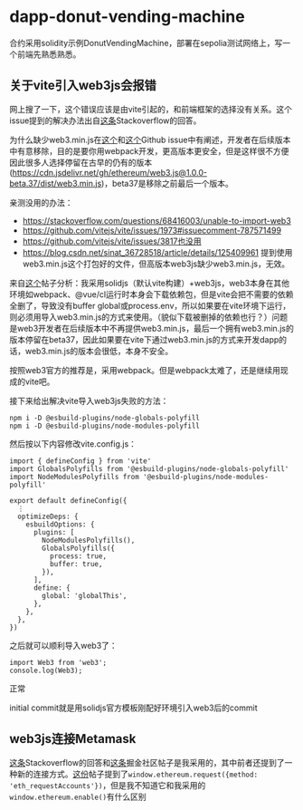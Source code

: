 # dapp-donut-vending-machine
 
合约采用solidity示例DonutVendingMachine，部署在sepolia测试网络上，写一个前端先熟悉熟悉。

## 关于vite引入web3js会报错

网上搜了一下，这个错误应该是由vite引起的，和前端框架的选择没有关系。这个issue提到的解决办法出自[这条](https://stackoverflow.com/questions/68975837/web3js-fails-to-import-in-vue3-composition-api-project)Stackoverflow的回答。

为什么缺少web3.min.js在[这个](https://github.com/web3/web3.js/issues/2623)和[这个](https://github.com/web3/web3.js/issues/2291)Github issue中有阐述，开发者在后续版本中有意移除，目的是要你用webpack开发，更高版本更安全，但是这样很不方便因此很多人选择停留在古早的仍有的版本(https://cdn.jsdelivr.net/gh/ethereum/web3.js@1.0.0-beta.37/dist/web3.min.js)，beta37是移除之前最后一个版本。

亲测没用的办法：

* https://stackoverflow.com/questions/68416003/unable-to-import-web3
* https://github.com/vitejs/vite/issues/1973#issuecomment-787571499
* https://github.com/vitejs/vite/issues/3817也没用
* https://blog.csdn.net/sinat_36728518/article/details/125409961 提到使用web3.min.js这个打包好的文件，但高版本web3js缺少web3.min.js，无效。

来自[这个](https://blog.csdn.net/weixin_42335036/article/details/124666053)帖子分析：我采用solidjs（默认vite构建）+web3js，web3本身在其他环境如webpack、@vue/cl运行时本身会下载依赖包，但是vite会把不需要的依赖全删了，导致没有buffer global或process.env，所以如果要在vite环境下运行，则必须用导入web3.min.js的方式来使用。（貌似下载被删掉的依赖也行？）问题是web3开发者在后续版本中不再提供web3.min.js，最后一个拥有web3.min.js的版本停留在beta37，因此如果要在vite下通过web3.min.js的方式来开发dapp的话，web3.min.js的版本会很低，本身不安全。

按照web3官方的推荐是，采用webpack。但是webpack太难了，还是继续用现成的vite吧。

接下来给出解决vite导入web3js失败的方法：

```
npm i -D @esbuild-plugins/node-globals-polyfill
npm i -D @esbuild-plugins/node-modules-polyfill
```

然后按以下内容修改vite.config.js：

```
import { defineConfig } from 'vite'
import GlobalsPolyfills from '@esbuild-plugins/node-globals-polyfill'
import NodeModulesPolyfills from '@esbuild-plugins/node-modules-polyfill'

export default defineConfig({
  ⋮
  optimizeDeps: {
    esbuildOptions: {
      plugins: [
        NodeModulesPolyfills(),
        GlobalsPolyfills({
          process: true,
          buffer: true,
        }),
      ],
      define: {
        global: 'globalThis',
      },
    },
  },
})
```

之后就可以顺利导入web3了：

```
import Web3 from 'web3';
console.log(Web3);
```

正常

initial commit就是用solidjs官方模板刚配好环境引入web3后的commit

## web3js连接Metamask

[这条](https://ethereum.stackexchange.com/questions/67145/how-to-connect-web3-with-metamask)Stackoverflow的回答和[这条](https://juejin.cn/post/7099125551784280101)掘金社区帖子是我采用的，其中前者还提到了一种新的连接方式。[这份](https://blog.valist.io/how-to-connect-web3-js-to-metamask-in-2020-fee2b2edf58a)帖子提到了`window.ethereum.request({method: 'eth_requestAccounts'})`，但是我不知道它和我采用的` window.ethereum.enable()`有什么区别
